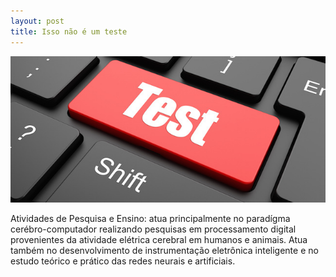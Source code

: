 ```yaml
---
layout: post
title: Isso não é um teste
---
```



![](/uploads/versions/test---x----644-300x---.jpg)

Atividades de Pesquisa e Ensino: atua principalmente no parad&iacute;gma cer&eacute;bro-computador realizando pesquisas em processamento digital provenientes da atividade el&eacute;trica cerebral em humanos e animais. Atua tamb&eacute;m no desenvolvimento de instrumenta&ccedil;&atilde;o eletr&ocirc;nica inteligente e no estudo te&oacute;rico e pr&aacute;tico das redes neurais e artificiais.